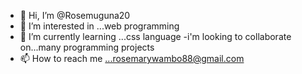 - 👋 Hi, I’m @Rosemuguna20
- 👀 I’m interested in ...web programming
- 🌱 I’m currently learning ...css language
-i'm looking to collaborate on...many programming projects
- 📫 How to reach me ...rosemarywambo88@gmail.com

<!---
Rosemuguna20/Rosemuguna20 is a ✨ special ✨ repository because its `README.md` (this file) appears on your GitHub profile.
You can click the Preview link to take a look at your changes.
--->
